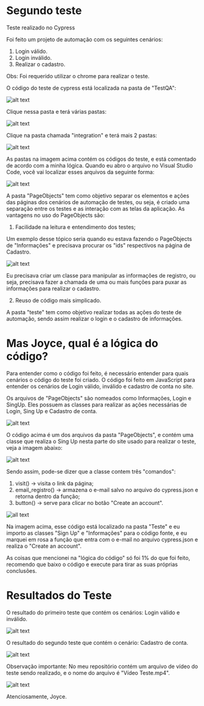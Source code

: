 # Segundo teste

Teste realizado no Cypress

Foi feito um projeto de automação com os seguintes cenários:

1.  Login válido.
2.  Login inválido.
3.  Realizar o cadastro.

Obs: Foi requerido utilizar o chrome para realizar o teste.

O código do teste de cypress está localizada na pasta de "TestQA":

![alt text](https://media.discordapp.net/attachments/902270296155906159/918609004446486588/unknown.png)

Clique nessa pasta e terá várias pastas:

![alt text](https://media.discordapp.net/attachments/902270296155906159/918614760923226132/unknown.png?width=1025&height=286)

Clique na pasta chamada "integration" e terá mais 2 pastas:

![alt text](https://media.discordapp.net/attachments/902270296155906159/918609196558188614/unknown.png?width=1025&height=179)

As pastas na imagem acima contém os códigos do teste, e está comentado de acordo com a minha lógica. Quando eu abro o arquivo no Visual Studio Code, você vai localizar esses arquivos da seguinte forma:

![alt text](https://media.discordapp.net/attachments/879829009515561040/918650280978046986/unknown.png)

A pasta "PageObjects" tem como objetivo separar os elementos e ações das páginas dos cenários de automação de testes, ou seja, é criado uma separação entre os testes e as interação com as telas da aplicação. 
As vantagens no uso do PageObjects são: 
1.  Facilidade na leitura e entendimento dos testes;

Um exemplo desse tópico seria quando eu estava fazendo o PageObjects de "Informações" e precisava procurar os "ids" respectivos na página de Cadastro.

![alt text](https://media.discordapp.net/attachments/902270296155906159/918618114994892820/unknown.png?width=1006&height=473)

Eu precisava criar um classe para manipular as informações de registro, ou seja, precisava fazer a chamada de uma ou mais funções para puxar as informações para realizar o cadastro.

2.  Reuso de código mais simplicado.

A pasta "teste" tem como objetivo realizar todas as ações do teste de automação, sendo assim realizar o login e o cadastro de informações.

# Mas Joyce, qual é a lógica do código?

Para entender como o código foi feito, é necessário entender para quais cenários o código do teste foi criado. O código foi feito em JavaScript para entender os cenários de Login válido, inválido e cadastro de conta no site.

Os arquivos de "PageObjects" são nomeados como Informações, Login e SingUp. Eles possuem as classes para realizar as ações necessárias de Login, Sing Up e Cadastro de conta.

![alt text](https://media.discordapp.net/attachments/902270296155906159/918630211011096646/unknown.png?width=705&height=346)

O código acima é um dos arquivos da pasta "PageObjects", e contém uma classe que realiza o Sing Up nesta parte do site usado para realizar o teste, veja a imagem abaixo:

![alt text](https://media.discordapp.net/attachments/902270296155906159/918631384539611146/unknown.png?width=854&height=351)

Sendo assim, pode-se dizer que a classe contem três "comandos":
1.  visit() -> visita o link da página;
2.  email_registro() -> armazena o e-mail salvo no arquivo do cypress.json e retorna dentro da função;
3.  button() -> serve para clicar no botão "Create an account".

![all text](https://media.discordapp.net/attachments/902270296155906159/918633886341271592/unknown.png)

Na imagem acima, esse código está localizado na pasta "Teste" e eu importo as classes "Sign Up" e "Informações" para o código fonte, e eu marquei em rosa a função que entra com o e-mail no arquivo cypress.json e realiza o "Create an account".

As coisas que mencionei na "lógica do código" só foi 1% do que foi feito, recomendo que baixo o código e execute para tirar as suas próprias conclusões.

# Resultados do Teste

O resultado do primeiro teste que contém os cenários: Login válido e inválido.

![alt text](https://media.discordapp.net/attachments/902270296155906159/918640319401197648/unknown.png?width=886&height=473)

O resultado do segundo teste que contém o cenário: Cadastro de conta.

![alt text](https://media.discordapp.net/attachments/902270296155906159/918640847619256321/unknown.png?width=888&height=473)

Observação importante: No meu repositório contém um arquivo de vídeo do teste sendo realizado, e o nome do arquivo é "Vídeo Teste.mp4".

![alt text](https://media.discordapp.net/attachments/902270296155906159/918646442275520543/unknown.png)

Atenciosamente, Joyce.
